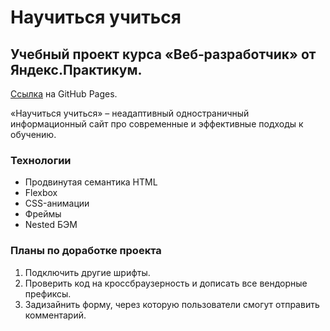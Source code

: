 # Научиться учиться

## Учебный проект курса «Веб‑разработчик» от Яндекс.Практикум.

[Ссылка](https://nikolskii.github.io/how-to-learn/) на GitHub Pages.

«Научиться учиться» – неадаптивный одностраничный информационный сайт про современные и эффективные подходы к обучению.

### Технологии

- Продвинутая семантика HTML
- Flexbox
- CSS-анимации
- Фреймы
- Nested БЭМ

### Планы по доработке проекта

1. Подключить другие шрифты.
2. Проверить код на кроссбраузерность и дописать все вендорные префиксы.
3. Задизайнить форму, через которую пользователи смогут отправить комментарий.
